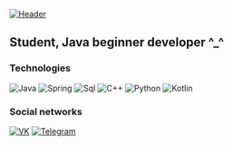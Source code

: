 [![Header](https://github.com/IlyaSukharev01/ilyasukharev01/blob/main/source/back2_animation.gif)](https://vk.com/ilyasuperhero)

## Student, Java beginner developer ^_^


### Technologies


![Java](https://img.shields.io/badge/-Java-5918FF?style=for-the-badge&logo=Java)
![Spring](https://img.shields.io/badge/-Spring-1818FF?style=for-the-badge&logo=Spring)
![Sql](https://img.shields.io/badge/-SQL-18A0FF?style=for-the-badge&logo=Sql)
![C++](https://img.shields.io/badge/-Cpp-C%2b%2b?style=for-the-badge&logo=C++)
![Python](https://img.shields.io/badge/-Python-18FFF8?style=for-the-badge&logo=Python)
![Kotlin](https://img.shields.io/badge/-Kotlin-18FFF8?style=for-the-badge&logo=Kotlin)

### Social networks


[![VK](https://img.shields.io/badge/-VK-225957?style=for-the-badge&logo=Vk)](https://vk.com/anteiku13)
[![Telegram](https://img.shields.io/badge/-Telegram-225159?style=for-the-badge&logo=Telegram)](https://t.me/anteiku13)


